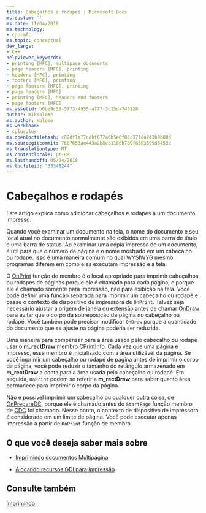 ```yaml
---
title: Cabeçalhos e rodapés | Microsoft Docs
ms.custom: ''
ms.date: 11/04/2016
ms.technology:
- cpp-mfc
ms.topic: conceptual
dev_langs:
- C++
helpviewer_keywords:
- printing [MFC], multipage documents
- page headers [MFC], printing
- headers [MFC], printing
- footers [MFC], printing
- page footers [MFC], printing
- page headers [MFC]
- printing [MFC], headers and footers
- page footers [MFC]
ms.assetid: b0be9c53-5773-4955-a777-3c15da745128
author: mikeblome
ms.author: mblome
ms.workload:
- cplusplus
ms.openlocfilehash: c82df1a77cdbf677a6b5e6f84c371da243b9b08d
ms.sourcegitcommit: 76b7653ae443a2b8eb1186b789f8503609d6453e
ms.translationtype: MT
ms.contentlocale: pt-BR
ms.lasthandoff: 05/04/2018
ms.locfileid: "33348244"
---
```

# <a name="headers-and-footers"></a>Cabeçalhos e rodapés
Este artigo explica como adicionar cabeçalhos e rodapés a um documento impresso.  
  
 Quando você examinar um documento na tela, o nome do documento e seu local atual no documento normalmente são exibidos em uma barra de título e uma barra de status. Ao examinar uma cópia impressa de um documento, é útil para que o número de página e o nome mostrado em um cabeçalho ou rodapé. Isso é uma maneira comum no qual WYSIWYG mesmo programas diferem em como eles executam impressão e a tela.  
  
 O [OnPrint](../mfc/reference/cview-class.md#onprint) função de membro é o local apropriado para imprimir cabeçalhos ou rodapés de páginas porque ele é chamado para cada página, e porque ele é chamado somente para impressão, não para exibição na tela. Você pode definir uma função separada para imprimir um cabeçalho ou rodapé e passe o contexto de dispositivo de impressora de `OnPrint`. Talvez seja necessário ajustar a origem de janela ou extensão antes de chamar [OnDraw](../mfc/reference/cview-class.md#ondraw) para evitar que o corpo da sobreposição de página no cabeçalho ou rodapé. Você também pode precisar modificar `OnDraw` porque a quantidade do documento que se ajuste na página poderia ser reduzida.  
  
 Uma maneira para compensar para a área usada pelo cabeçalho ou rodapé usar o **m_rectDraw** membro [CPrintInfo](../mfc/reference/cprintinfo-structure.md). Cada vez que uma página é impresso, esse membro é inicializado com a área utilizável da página. Se você imprimir um cabeçalho ou rodapé de página antes de imprimir o corpo da página, você pode reduzir o tamanho do retângulo armazenado em **m_rectDraw** a conta para a área usada pelo cabeçalho ou rodapé. Em seguida, `OnPrint` podem se referir a **m_rectDraw** para saber quanto área permanece para imprimir o corpo da página.  
  
 Não é possível imprimir um cabeçalho ou qualquer outra coisa, de [OnPrepareDC](../mfc/reference/cview-class.md#onpreparedc), porque ele é chamado antes do `StartPage` função membro de [CDC](../mfc/reference/cdc-class.md) foi chamado. Nesse ponto, o contexto de dispositivo de impressora é considerado em um limite de página. Você pode executar apenas impressão a partir de `OnPrint` função de membro.  
  
## <a name="what-do-you-want-to-know-more-about"></a>O que você deseja saber mais sobre  
  
-   [Imprimindo documentos Multipágina](../mfc/multipage-documents.md)  
  
-   [Alocando recursos GDI para impressão](../mfc/allocating-gdi-resources.md)  
  
## <a name="see-also"></a>Consulte também  
 [Imprimindo](../mfc/printing.md)

